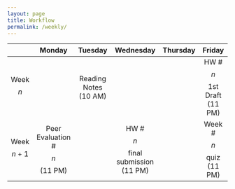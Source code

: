 ```yaml
---
layout: page
title: Workflow 
permalink: /weekly/
---
```

|  | Monday | Tuesday | Wednesday | Thursday | Friday |
|:---:|:---:|:---:|:---:|:---:|:---:|
| Week $$n$$ |  | Reading Notes (10 AM) |  |  | HW #$$n$$ 1st Draft (11 PM) |
| Week $$n+1$$ | Peer Evaluation #$$n$$ (11 PM) |  | HW #$$n$$ final submission (11 PM) |  | Week #$$n$$ quiz (11 PM) |